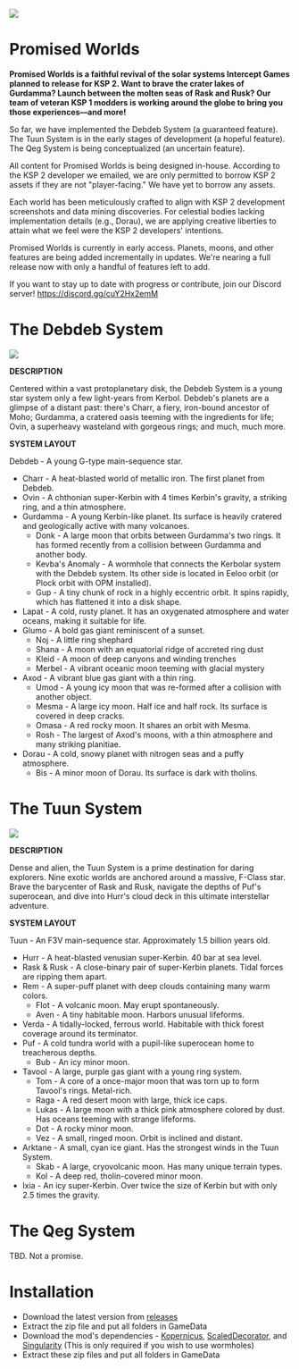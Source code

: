 ![](https://i.imgur.com/pngo3JN.png)
# Promised Worlds
**Promised Worlds is a faithful revival of the solar systems Intercept Games planned to release for KSP 2. Want to brave the crater lakes of Gurdamma? Launch between the molten seas of Rask and Rusk? Our team of veteran KSP 1 modders is working around the globe to bring you those experiences—and more!**

So far, we have implemented the Debdeb System (a guaranteed feature). The Tuun System is in the early stages of development (a hopeful feature). The Qeg System is being conceptualized (an uncertain feature).

All content for Promised Worlds is being designed in-house. According to the KSP 2 developer we emailed, we are only permitted to borrow KSP 2 assets if they are not "player-facing." We have yet to borrow any assets. 

Each world has been meticulously crafted to align with KSP 2 development screenshots and data mining discoveries. For celestial bodies lacking implementation details (e.g., Dorau), we are applying creative liberties to attain what we feel were the KSP 2 developers' intentions.

Promised Worlds is currently in early access. Planets, moons, and other features are being added incrementally in updates. We're nearing a full release now with only a handful of features left to add. 

If you want to stay up to date with progress or contribute, join our Discord server! https://discord.gg/cuY2Hx2emM

# The Debdeb System

![](https://i.imgur.com/aCDOT5f.png)

**DESCRIPTION**

Centered within a vast protoplanetary disk, the Debdeb System is a young star system only a few light-years from Kerbol. Debdeb's planets are a glimpse of a distant past: there's Charr, a fiery, iron-bound ancestor of Moho; Gurdamma, a cratered oasis teeming with the ingredients for life; Ovin, a superheavy wasteland with gorgeous rings; and much, much more. 

**SYSTEM LAYOUT**

Debdeb - A young G-type main-sequence star.
- Charr - A heat-blasted world of metallic iron. The first planet from Debdeb.
- Ovin - A chthonian super-Kerbin with 4 times Kerbin's gravity, a striking ring, and a thin atmosphere.
- Gurdamma - A young Kerbin-like planet. Its surface is heavily cratered and geologically active with many volcanoes.
  - Donk - A large moon that orbits between Gurdamma's two rings. It has formed recently from a collision between Gurdamma and another body.
  - Kevba's Anomaly - A wormhole that connects the Kerbolar system with the Debdeb system. Its other side is located in Eeloo orbit (or Plock orbit with OPM installed).
  - Gup - A tiny chunk of rock in a highly eccentric orbit. It spins rapidly, which has flattened it into a disk shape.
- Lapat - A cold, rusty planet. It has an oxygenated atmosphere and water oceans, making it suitable for life.
- Glumo - A bold gas giant reminiscent of a sunset.
  - Noj - A little ring shephard
  - Shana - A moon with an equatorial ridge of accreted ring dust
  - Kleid - A moon of deep canyons and winding trenches
  - Merbel - A vibrant oceanic moon teeming with glacial mystery
- Axod - A vibrant blue gas giant with a thin ring.
  - Umod - A young icy moon that was re-formed after a collision with another object.
  - Mesma - A large icy moon. Half ice and half rock. Its surface is covered in deep cracks.
  - Omasa - A red rocky moon. It shares an orbit with Mesma.
  - Rosh - The largest of Axod's moons, with a thin atmosphere and many striking planitiae.
- Dorau - A cold, snowy planet with nitrogen seas and a puffy atmosphere.
  - Bis - A minor moon of Dorau. Its surface is dark with tholins.


# The Tuun System
![](https://i.imgur.com/jXUXdHT.png)

**DESCRIPTION**

Dense and alien, the Tuun System is a prime destination for daring explorers. Nine exotic worlds are anchored around a massive, F-Class star. Brave the barycenter of Rask and Rusk, navigate the depths of Puf's superocean, and dive into Hurr's cloud deck in this ultimate interstellar adventure.

**SYSTEM LAYOUT**

Tuun - An F3V main-sequence star. Approximately 1.5 billion years old.
- Hurr - A heat-blasted venusian super-Kerbin. 40 bar at sea level.
- Rask & Rusk - A close-binary pair of super-Kerbin planets. Tidal forces are ripping them apart.
- Rem - A super-puff planet with deep clouds containing many warm colors.
  - Flot - A volcanic moon. May erupt spontaneously.
  - Aven - A tiny habitable moon. Harbors unusual lifeforms.
- Verda - A tidally-locked, ferrous world. Habitable with thick forest coverage around its terminator.
- Puf - A cold tundra world with a pupil-like superocean home to treacherous depths.
  - Bub - An icy minor moon.
- Tavool - A large, purple gas giant with a young ring system.
  - Tom - A core of a once-major moon that was torn up to form Tavool's rings. Metal-rich.
  - Raga - A red desert moon with large, thick ice caps.
  - Lukas - A large moon with a thick pink atmosphere colored by dust. Has oceans teeming with strange lifeforms.
  - Dot - A rocky minor moon.
  - Vez - A small, ringed moon. Orbit is inclined and distant.
- Arktane - A small, cyan ice giant. Has the strongest winds in the Tuun System.
  - Skab - A large, cryovolcanic moon. Has many unique terrain types.
  - Kol - A deep red, tholin-covered minor moon.
- Ixia - An icy super-Kerbin. Over twice the size of Kerbin but with only 2.5 times the gravity.

# The Qeg System
TBD. Not a promise.

# Installation
- Download the latest version from [releases](https://github.com/Constructalor/DebdebSystem/releases)
- Extract the zip file and put all folders in GameData
- Download the mod's dependencies - [Kopernicus](https://github.com/kopernicus/kopernicus/releases), [ScaledDecorator](https://github.com/Sushutt/ScaledDecorator/releases), and [Singularity](https://forum.kerbalspaceprogram.com/topic/193709-wip18x-112x-singularity-black-hole-shaders/) (This is only required if you wish to use wormholes)
- Extract these zip files and put all folders in GameData
